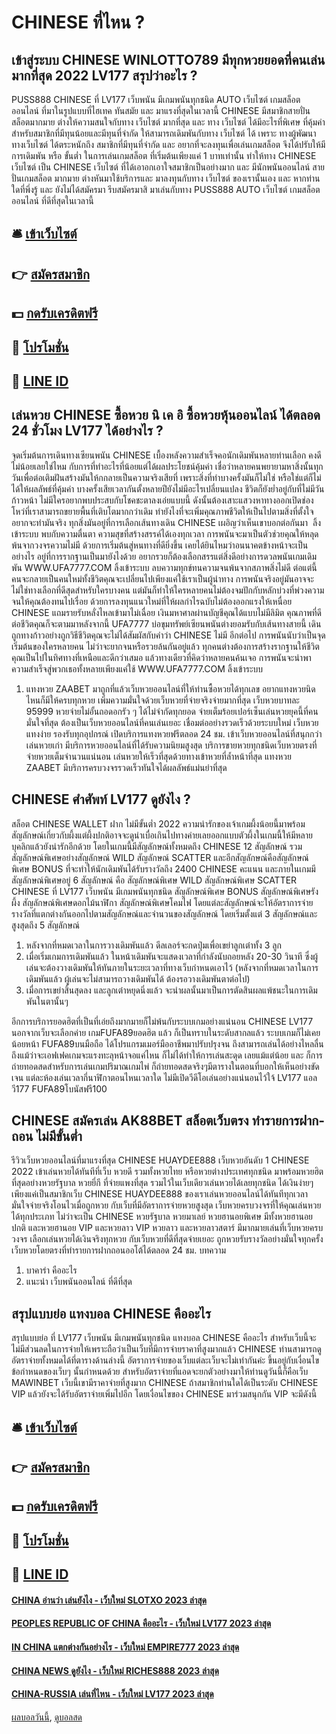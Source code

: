 # CHINESE ที่ไหน ?
## เข้าสู่ระบบ CHINESE WINLOTTO789 มีทุกหวยยอดที่คนเล่นมากที่สุด 2022 LV177 สรุปว่าอะไร ?
PUSS888 CHINESE ที่ LV177 เว็บพนัน มีเกมพนันทุกชนิด AUTO เว็บไซต์ เกมสล็อตออนไลน์ ที่มาในรูปแบบที่ไฮเทค ทันสมัย และ มาแรงที่สุดในเวลานี้ CHINESE มีสมาชิกสายปั่นสล็อตมากมาย ต่างให้ความสนใจกับทาง เว็บไซต์ มากที่สุด และ ทาง เว็บไซต์ ได้มีอะไรที่พิเศษ ที่คุ้มค่า สำหรับสมาชิกที่มีทุนน้อยและมีทุนที่จำกัด ให้สามารถเดิมพันกับทาง เว็บไซต์ ได้ เพราะ ทางผู้พัฒนา ทางเว็บไซต์ ได้ตระหนักถึง สมาชิกที่มีทุนที่จำกัด และ อยากที่จะลงทุนเพื่อเล่นเกมสล็อต จึงได้ปรับให้มีการเดิมพัน หรือ ขั้นต่ำ ในการเล่นเกมสล็อต ที่เริ่มต้นเพียงแค่ 1 บาทเท่านั้น ทำให้ทาง CHINESE เว็บไซต์ เป็น CHINESE เว็บไซต์ ที่ได้เอาอกเอาใจสมาชิกเป็นอย่างมาก และ มีนักพนันออนไลน์ สายปั่นเกมสล็อต มากมาย ต่างหันมาใช้บริการและ มาลงทุนกับทาง เว็บไซต์ ของเรานั้นเอง และ หากท่านใดที่พึ่งรู้ และ ยังไม่ได้สมัครมา รีบสมัครมาสิ มาเล่นกับทาง PUSS888 AUTO เว็บไซต์ เกมสล็อตออนไลน์ ที่ดีที่สุดในเวลานี้

## 🛎 [เข้าเว็บไซต์](https://bit.ly/3SdLNi2)
## 👉 [สมัครสมาชิก](https://bit.ly/3SdLNi2)
## 💵 [กดรับเครดิตฟรี](https://bit.ly/3dyRKHj)
## 👑 [โปรโมชั่น](https://bit.ly/3dyRKHj)
## 📱 [LINE ID](https://bit.ly/3dyRKHj)

## เล่นหวย CHINESE ซื้อหวย นิ เค อิ ซื้อหวยหุ้นออนไลน์ ได้ตลอด 24 ชั่วโมง LV177 ได้อย่างไร ?
จุดเริ่มต้นการเดินทางเซียนพนัน CHINESE เบื้องหลังความสำเร็จคอนักเดิมพันหลายท่านเลือก คงดีไม่น้อยเลยใช่ไหม กับการที่ทำอะไรที่น้อยแต่ได้ผลประโยชน์คุ้มค่า เชื่อว่าหลายคนพยายามหาสิ่งนั้นทุกวันเพื่อต่อเติมฝันสร้างมันให้กกลายเป็นความจริงเสียที่ เพราะสิ่งที่ทำบางครั้งมันก็ไม่ใช่ หรือใช่แต่ก็ไม่ได้ให้ผลลัพธ์ที่คุ้มค่า บางครั้งเสียเวลากันตั้งหลายปียังไม่มีอะไรเปลี่ยนแปลง ชีวิตก็ยังย่ำอยู่กับที่ไม่มีวันก้าวหน้า ไม่มีใครอยากพบประสบกับโชคชะตาลงเอ่ยแบบนี้ ดังนั้นต้องเสาะแสวงหาทางออกเปิดช่องโหว่ที่เราสามารถขยายพื้นที่เติบโตมากกว่าเดิม ทำยังไงที่จะเพิ่มคุณภาพชีวิตให้เป็นไปตามสิ่งที่ตั้งใจอยากจะทำมันจริง ทุกสิ่งมันอยู่ที่การเลือกเส้นทางเดิน CHINESE เผอิญว่าเห็นเขาบอกต่อกันมา  ลิ้งเข้าระบบ พบกับความตื่นตา ความสุขที่สร้างสรรค์ได้เองทุกเวลา การพนันจะมาเป็นตัวช่วยคุณให้หลุดพ้นจากวงจรความไม่มี ด้วยการเริ่มต้นสู่หนทางที่ดียิ่งขึ้น เคยได้ยินไหมว่าอนนาคตข้างหน้าจะเป็นอย่างไร อยู่ที่การรากฐานเป็นมายังไงด้วย อยากรวยก็ต้องเลือกสรรแต่สิ่งดีอย่างการดวลพนันเกมเดิมพัน WWW.UFA7777.COM ลิ้งเข้าระบบ ลบความทุกข์ทนความจนพ้นจากสภาพสิ่งไม่ดี ต่อแต่นี้คนจะกลายเป็นคนใหม่ทั้งชีวิตคุณจะเปลี่ยนไปเพียงแค่ใช้เราเป็นผู้นำทาง การพนันจริงอยู่มันอาจจะไม่ใช่ทางเลือกที่ดีสุดสำหรับใครบางคน แต่มันก็ทำให้ใครหลายคนไม่ต้องจมปักกับหลักบ่วงที่พ่วงความจนให้คุณต้องทนไปเรื่อย ด้วยการลงทุนแนวใหม่ที่ให้ผลกำไรฉบับไม่ต้องออกแรงให้เหนื่อย CHINESE แถมรายรับหลั่งไหลเข้ามาไม่เฉื่อย เงินมหาศาลผ่านบัญชีคุณได้แบบไม่มีลิมิต คุณภาพที่ดีต่อชีวิตคุณก็จะตามมาหลังจากนี้ UFA7777 บ่อขุมทรัพย์เซียนพนันต่างยอมรับกับเส้นทางสายนี้ เดินถูกทางก้าวอย่างถูกวิธีชีวิตคุณจะไม่ได้สัมผัสกับคำว่า CHINESE ไม่มี อีกต่อไป การพนันนับว่าเป็นจุดเริ่มต้นของใครหลายคน ไม่ว่าจะยากจนหรือรวยล้นกันอยู่แล้ว ทุกคนต่างต้องการสร้างรากฐานให้ชีวิตคุณเป็นไปในทิศทางที่เหนือและดีกว่าเสมอ แล้วทางเดียวที่คิดว่าหลายคนค้นเจอ การพนันจะนำพาความสำเร็จสู่พวกเธอทั้งหลายเพียงแค่ใช้ WWW.UFA7777.COM ลิ้งเข้าระบบ
1. แทงหวย ZAABET มาถูกที่แล้วเว็บหวยออนไลน์ที่ให้ท่านซื้อหวยได้ทุกเลข อยากแทงหวยนิดไหนก็มีให้ครบทุกหวย เพิ่มความมั่นใจด้วยเว็บหวยที่จ่ายจริงจ่ายมากที่สุด เว็บหวยบาทละ 95999 หวยจ่ายไม่อั้นถอดอกรัว ๆ ได้ไม่จำกัดทุกยอด จ่ายเต็มร้อยเปอร์เซ็นเล่นหวยยุคนี้ที่คนมั่นใจที่สุด ต้องเป็นเว็บหวยออนไลน์ที่คนเล่นเยอะ เชื่อมต่ออย่างรวดเร็วด้วยระบบใหม่ เว็บหวยแทงง่าย รองรับทุกอุปกรณ์ เปิดบริการแทงหวยฟรีตลอด 24 ชม. เข้าเว็บหวยออนไลน์ที่สนุกกว่าเล่นหวยเก่า มีบริการหวยออนไลน์ที่ได้รับความนิยมสูงสุด บริการขายหวยทุกชนิดเว็บหวยตรงที่จ่ายหวยเต็มจำนวนแน่นอน เล่นหวยให้เร็วที่สุดด้วยทางเข้าหวยที่ล้ำหน้าที่สุด แทงหวย ZAABET มีบริการครบวงจรรวดเร็วทันใจได้ผลลัพธ์แม่นยำที่สุด

## CHINESE ศำศัพท์ LV177 ดูยังไง ?
สล็อต CHINESE WALLET ฝาก ไม่มีขั้นต่ำ 2022 ความน่ารักของเจ้าเกมผึ้งน้อยนี้มาพร้อมสัญลักษณ์เกี่ยวกับผึ้งแต่ผึ้งปกติอาจจะดูน่าเบื่อเกินไปทางค่ายเลยออกแบบตัวผึ้งในเกมนี้ให้มีหลายบุคลิกแล้วยังน่ารักอีกด้วย โดยในเกมนี้มีสัญลักษณ์ทั้งหมดถึง CHINESE 12 สัญลักษณ์ รวมสัญลักษณ์พิเศษอย่างสัญลักษณ์ WILD สัญลักษณ์ SCATTER และอีกสัญลักษณ์คือสัญลักษณ์พิเศษ BONUS ที่จะทำให้นักเดิมพันได้รับรางวัลถึง 2400 CHINESE คะแนน และภายในเกมมีสัญลักษณ์พิเศษอยู่ 6 สัญลักษณ์ คือ สัญลักษณ์พิเศษ WILD สัญลักษณ์พิเศษ SCATTER CHINESE ที่ LV177 เว็บพนัน มีเกมพนันทุกชนิด สัญลักษณ์พิเศษ BONUS สัญลักษณ์พิเศษรังผึ้ง สัญลักษณ์พิเศษดอกไม้นาฬิกา สัญลักษณ์พิเศษโคมไฟ โดยแต่ละสัญลักษณ์จะให้อัตราการจ่ายรางวัลที่แตกต่างกันออกไปตามสัญลักษณ์และจำนวนของสัญลักษณ์ โดยเริ่มตั้งแต่ 3 สัญลักษณ์และสูงสุดถึง 5 สัญลักษณ์
1. หลังจากที่หมดเวลาในการวางเดิมพันแล้ว ดีลเลอร์จะกดปุ่มเพื่อเขย่าลูกเต๋าทั้ง 3 ลูก
2. เมื่อเริ่มเกมการเดิมพันแล้ว ในหน้าเดิมพันจะแสดงเวลาที่กำลังนับถอยหลัง 20-30 วินาที ซึ่งผู้เล่นจะต้องวางเดิมพันให้ทันภายในระยะเวลาที่ทางเว็บกำหนดเอาไว้ (หลังจากที่หมดเวลาในการเดิมพันแล้ว ผู้เล่นจะไม่สามารถวางเดิมพันได้ ต้องรอวางเดิมพันตาต่อไป)
3. เมื่อการเขย่าสิ้นสุดลง และลูกเต๋าหยุดนิ่งแล้ว จะนำผลนั้นมาเป็นการตัดสินผลแพ้ชนะในการเดิมพันในตานั้นๆ

อีกการบริการยอดฮิตที่เป็นที่เอ่ยถึงมากมายก็ไม่พ้นกับระบบเกมอย่างแน่นอน CHINESE LV177 นอกจากเว็บจะเลือกค่าย เกมFUFA89ยอดฮิต แล้ว ก็เป็นทราบในระดับสากลแล้ว ระบบเกมก็ไม่เคยน้อยหน้า FUFA89บนมือถือ ได้โปรแกรมเมอร์มืออาชีพมาปรับปรุงจน ถึงสามารถเล่นได้อย่างไหลลื่น ถึงแม้ว่าจะเอฟเฟคเกมจะแรงทะลุหน้าจอแค่ไหน ก็ไม่ได้ทำให้การเล่นสะดุด เลยแม้แต่น้อย และ ก็การถ่ายทอดสดสำหรับการเล่นเกมปริมาณเกมไพ่ ก็ถ่ายทอดสดจริงๆมีตารางในตอนที่บอกให้เห็นอย่างขัดเจน แต่ละห้องเล่นเวลากี่นาฬิกาตอนไหนเวลาใด ไม่มีเปิดวีดีโอเล่นอย่างแน่นอนไว้ใจ้ LV177 แอลวี177 FUFA89โบนัสฟรี100

## CHINESE สมัครเล่น AK88BET สล็อตเว็บตรง ทำรายการฝาก-ถอน ไม่มีขั้นต่ำ
รีวิวเว็บหวยออนไลน์ที่มาแรงที่สุด CHINESE HUAYDEE888 เว็บหวยอันดับ 1 CHINESE 2022 เข้าเล่นหวยได้ทันทีที่เว็บ หวยดี รวมทั้งหวยไทย หรือหวยต่างประเทศทุกชนิด มาพร้อมหวยฮิตที่สุดอย่างหวยรัฐบาล หวยยี่กี ที่จ่ายแพงที่สุด รวมไว้ในเว็บเดียวเล่นหวยได้เลยทุกชนิด ได้เงินง่ายๆเพียงแค่เป็นสมาชิกเว็บ CHINESE HUAYDEE888 ของเราเล่นหวยออนไลน์ได้ทันทีทุกเวลา มั่นใจจ่ายจริงโอนไวเมื่อถูกหวย กับเว็บที่มีอัตราการจ่ายหวยสูงสุด เว็บหวยครบวงจรที่ให้คุณเล่นหวยได้ทุกประเภท ไม่ว่าจะเป็น CHINESE หวยรัฐบาล หวยมาเลย์ หวยฮานอยพิเศษ มีทั้งหวยฮานอยปกติ และหวยฮานอย VIP และหวยลาว VIP หวยลาว และหวยลาวสตาร์ มีมากมายเล่นที่เว็บหวยครบวงจร เลือกเล่นหวยได้เงินจริงทุกหวย กับเว็บหวยที่ดีที่สุดจ่ายเยอะ ถูกหวยรับรางวัลอย่างมั่นใจทุกครั้ง เว็บหวยโดยตรงที่ทำรายการฝากถอนออโต้ได้ตลอด 24 ชม.
บทความ
1. บาคาร่า คืออะไร
2. แนะนำ เว็บพนันออนไลน์ ที่ดีที่สุด

## สรุปแบบย่อ แทงบอล CHINESE คืออะไร
สรุปแบบย่อ ที่ LV177 เว็บพนัน มีเกมพนันทุกชนิด แทงบอล CHINESE คืออะไร สำหรับเว็บนี้จะไม่มีส่วนลดในการจ่ายให้เพราะถือว่าเป็นเว็บที่มีการจ่ายราคาที่สูงมากแล้ว CHINESE ท่านสามารถดูอัตราจ่ายทั้งหมดได้ที่ตารางด้านล่างนี้
อัตราการจ่ายของเว็บแต่ละเว็บจะไม่เท่ากันค่ะ ขึ้นอยู่กับเงื่อนไขข้อกำหนดของเว็บๆ นั้นกำหนดด้วย สำหรับอัตราจ่ายที่แอดจะยกตัวอย่างมาให้ท่านดูวันนี้ก็คือเว็บ MAWINBET เว็บนี้เขามีราคาจ่ายที่สูงมาก CHINESE ถ้าสมาชิกท่านใดได้เป็นระดับ CHINESE VIP แล้วยังจะได้รับอัตราจ่ายเพิ่มไปอีก โดยเงื่อนไขของ CHINESE มาร่วมสนุกกัน VIP จะมีดังนี้

## 🛎 [เข้าเว็บไซต์](https://bit.ly/3SdLNi2)
## 👉 [สมัครสมาชิก](https://bit.ly/3SdLNi2)
## 💵 [กดรับเครดิตฟรี](https://bit.ly/3dyRKHj)
## 👑 [โปรโมชั่น](https://bit.ly/3dyRKHj)
## 📱 [LINE ID](https://bit.ly/3dyRKHj)

#### [CHINA อ่านว่า เล่นยังไง - เว็บใหม่ SLOTXO 2023 ล่าสุด](https://atom.io/themes/china%20อ่านว่า%20เล่นยังไง%20-%20เว็บใหม่%20slotxo%202023%20ล่าสุด)
#### [PEOPLES REPUBLIC OF CHINA คืออะไร - เว็บใหม่ LV177 2023 ล่าสุด](https://atom.io/themes/peoples%20republic%20of%20china%20คืออะไร%20-%20เว็บใหม่%20lv177%202023%20ล่าสุด)
#### [IN CHINA แตกต่างกันอย่างไร - เว็บใหม่ EMPIRE777 2023 ล่าสุด](https://atom.io/themes/in%20china%20แตกต่างกันอย่างไร%20-%20เว็บใหม่%20empire777%202023%20ล่าสุด)
#### [CHINA NEWS ดูยังไง - เว็บใหม่ RICHES888 2023 ล่าสุด](https://atom.io/themes/china%20news%20ดูยังไง%20-%20เว็บใหม่%20riches888%202023%20ล่าสุด)
#### [CHINA-RUSSIA เล่นที่ไหน - เว็บใหม่ LV177 2023 ล่าสุด](https://atom.io/themes/china-russia%20เล่นที่ไหน%20-%20เว็บใหม่%20lv177%202023%20ล่าสุด)

[ผลบอลวันนี้](https://siamsport.tv "ผลบอลวันนี้"), [ดูบอลสด](https://siamsport.tv/ดูบอลสด "ดูบอลสด")